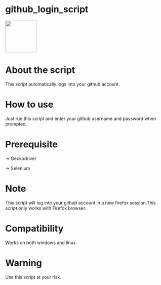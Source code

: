 # github_login_script

<img src="https://cdn.jsdelivr.net/gh/devicons/devicon/icons/python/python-original-wordmark.svg" width="100" height="100" />

# About the script

This script automatically logs into your github account.

# How to use

Just run this script and enter your github username and password when prompted.

# Prerequisite

-> Geckodriver

-> Selenium

# Note

This script will log into your github account in a new firefox session.This script only works with Firefox browser.

# Compatibility

Works on both windows and linux.

# Warning

Use this script at your risk.
